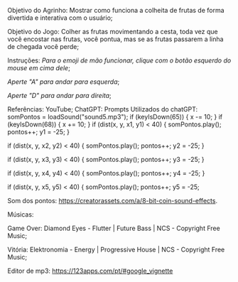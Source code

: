 Objetivo do Agrinho: Mostrar como funciona a colheita de frutas de forma divertida e interativa com o usuário;

Objetivo do Jogo: Colher as frutas movimentando a cesta, toda vez que você encostar nas frutas, você pontua, mas se as frutas passarem a linha de chegada você perde;

Instruções:
_Para o emoji de mão funcionar, clique com o botão esquerdo do mouse em cima dele_;

_Aperte "A" para andar para esquerda_;

_Aperte "D" para andar para direita_;

Referências:
YouTube;
ChatGPT:
Prompts Utilizados do chatGPT:
 somPontos = loadSound("sound5.mp3");
  if (keyIsDown(65)) {
    x -= 10;
  }
  if (keyIsDown(68)) {
    x += 10;
  }
  if (dist(x, y, x1, y1) < 40) {
    somPontos.play();
    pontos++;
    y1 = -25;
  }

  if (dist(x, y, x2, y2) < 40) {
    somPontos.play();
    pontos++;
    y2 = -25;
  }

  if (dist(x, y, x3, y3) < 40) {
    somPontos.play();
    pontos++;
    y3 = -25;
  }

  if (dist(x, y, x4, y4) < 40) {
    somPontos.play();
    pontos++;
    y4 = -25;
  }

  if (dist(x, y, x5, y5) < 40) {
    somPontos.play();
    pontos++;
    y5 = -25;

Som dos pontos: https://creatorassets.com/a/8-bit-coin-sound-effects.

Músicas:

Game Over: Diamond Eyes - Flutter | Future Bass | NCS - Copyright Free Music;

Vitória: Elektronomia - Energy | Progressive House | NCS - Copyright Free Music;

Editor de mp3: https://123apps.com/pt/#google_vignette


